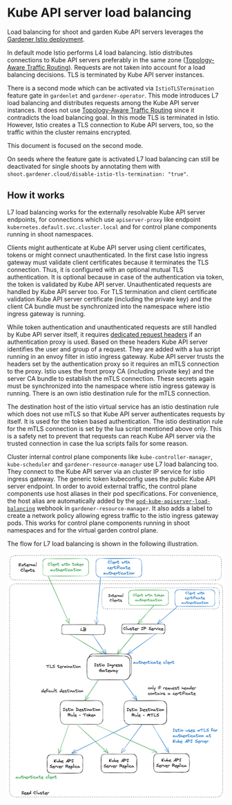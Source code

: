 # Kube API server load balancing

Load balancing for shoot and garden Kube API servers leverages the [Gardener Istio deployment](istio.md).

In default mode Istio performs L4 load balancing. Istio distributes connections to Kube API servers preferably in the
same zone ([Topology-Aware Traffic Routing](topology_aware_routing.md#topology-aware-services-in-the-seed-cluster)).
Requests are not taken into account for a load balancing decisions. TLS is terminated by Kube API server instances.  

There is a second mode which can be activated via `IstioTLSTermination` feature gate in `gardenlet` and `gardener-operator`.
This mode introduces L7 load balancing and distributes requests among the Kube API server instances.
It does not use [Topology-Aware Traffic Routing](topology_aware_routing.md) since it contradicts the load balancing goal.
In this mode TLS is terminated in Istio. However, Istio creates a TLS connection to Kube API servers, too, so the
traffic within the cluster remains encrypted.

This document is focused on the second mode.

On seeds where the feature gate is activated L7 load balancing can still be deactivated for single shoots by annotating
them with `shoot.gardener.cloud/disable-istio-tls-termination: "true"`.

## How it works

L7 load balancing works for the externally resolvable Kube API server endpoints, for connections which use
`apiserver-proxy` like endpoint `kubernetes.default.svc.cluster.local` and for control plane components running in shoot
namespaces.

Clients might authenticate at Kube API server using client certificates, tokens or might connect unauthenticated. In the
first case Istio ingress gateway must validate client certificates because it terminates the TLS connection. Thus, it is
configured with an optional mutual TLS authentication. It is optional because in case of the authentication via token,
the token is validated by Kube API server. Unauthenticated requests are handled by Kube API server too. For TLS
termination and client certificate validation Kube API server certificate (including the private key) and the client CA
bundle must be synchronized into the namespace where istio ingress gateway is running.

While token authentication and unauthenticated requests are still handled by Kube API server itself, it requires
[dedicated request headers](https://kubernetes.io/docs/reference/access-authn-authz/authentication/#authenticating-proxy)
if an authentication proxy is used. Based on these headers Kube API server identifies the user and group of a request.
They are added with a lua script running in an envoy filter in istio ingress gateway. Kube API server trusts the headers
set by the authentication proxy so it requires an mTLS connection to the proxy. Istio uses the front proxy CA
(including private key) and the server CA bundle to establish the mTLS connection. These secrets again must be synchronized
into the namespace where istio ingress gateway is running. There is an own istio destination rule for the mTLS connection.

The destination host of the istio virtual service has an istio destination rule which does not use mTLS so that Kube API
server authenticates requests by itself. It is used for the token based authentication. The istio destination rule for
the mTLS connection is set by the lua script mentioned above only. This is a safety net to prevent that requests can
reach Kube API server via the trusted connection in case the lua scripts fails for some reason.

Cluster internal control plane components like `kube-controller-manager`, `kube-scheduler` and `gardener-resource-manager`
use L7 load balancing too. They connect to the Kube API server via an cluster IP service for istio ingress gateway.
The generic token kubeconfig uses the public Kube API server endpoint. In order to avoid external traffic, the control
plane components use host aliases in their pod specifications. For convenience, the host alias are automatically added
by the [`pod-kube-apiserver-load-balancing`](../../pkg/resourcemanager/webhook/podkubeapiserverloadbalancing) webhook
in `gardener-resource-manager`. It also adds a label to create a network policy allowing egress traffic to the istio
ingress gateway pods.
This works for control plane components running in shoot namespaces and for the virtual garden control plane.

The flow for L7 load balancing is shown in the following illustration.

![L7 load-balancing](./images/l7-load-balancing.png)
